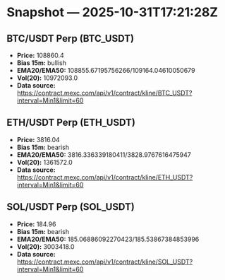 # Snapshot — 2025-10-31T17:21:28Z

## BTC/USDT Perp (BTC_USDT)
- **Price:** 108860.4
- **Bias 15m:** bullish
- **EMA20/EMA50:** 108855.67195756266/109164.04610050679
- **Vol(20):** 10972093.0
- **Data source:** https://contract.mexc.com/api/v1/contract/kline/BTC_USDT?interval=Min1&limit=60

## ETH/USDT Perp (ETH_USDT)
- **Price:** 3816.04
- **Bias 15m:** bearish
- **EMA20/EMA50:** 3816.336339180411/3828.9767616475947
- **Vol(20):** 1361572.0
- **Data source:** https://contract.mexc.com/api/v1/contract/kline/ETH_USDT?interval=Min1&limit=60

## SOL/USDT Perp (SOL_USDT)
- **Price:** 184.96
- **Bias 15m:** bearish
- **EMA20/EMA50:** 185.06886092270423/185.53867384853996
- **Vol(20):** 3003418.0
- **Data source:** https://contract.mexc.com/api/v1/contract/kline/SOL_USDT?interval=Min1&limit=60
